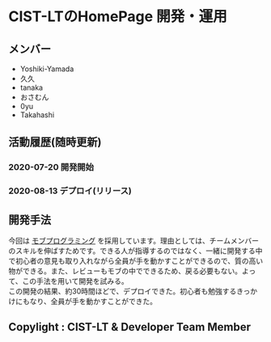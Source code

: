 # CIST-LTのHomePage 開発・運用

## メンバー
- Yoshiki-Yamada
- 久久
- tanaka
- おさむん
- 0yu
- Takahashi

## 活動履歴(随時更新)
### 2020-07-20 開発開始
### 2020-08-13 デプロイ(リリース)

## 開発手法
今回は [モブプログラミング](https://note.com/hand12_k/n/n5ecc412d01b0) を採用しています。理由としては、チームメンバーのスキルを伸ばすためです。できる人が指導するのではなく、一緒に開発する中で初心者の意見も取り入れながら全員が手を動かすことができるので、質の高い物ができる。また、レビューもモブの中でできるため、戻る必要もない。よって、この手法を用いて開発を試みる。  
この開発の結果、約30時間ほどで、デプロイできた。初心者も勉強するきっかけにもなり、全員が手を動かすことができた。

## Copylight : CIST-LT & Developer Team Member
